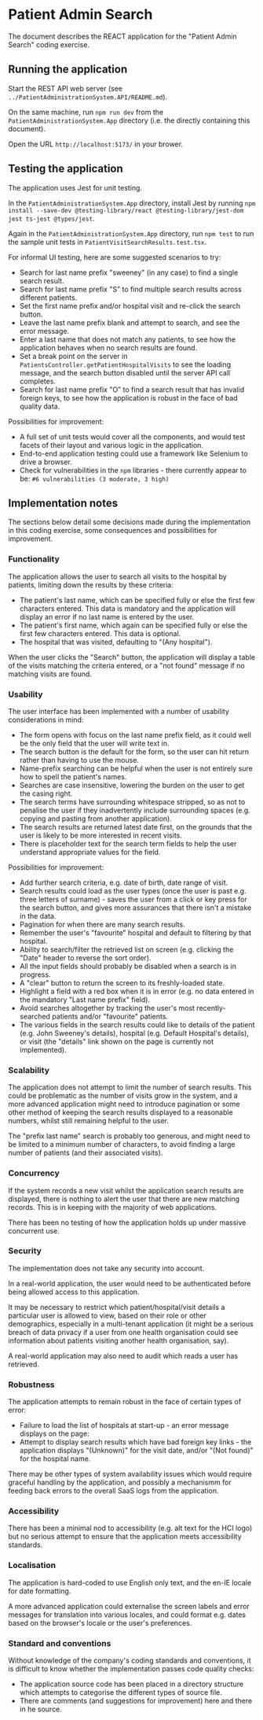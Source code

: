 # Patient Admin Search

The document describes the REACT application for the "Patient Admin Search" coding exercise.

## Running the application

Start the REST API web server (see `../PatientAdministrationSystem.API/README.md`).

On the same machine, run `npm run dev` from the `PatientAdministrationSystem.App` directory (i.e. the directly containing this document).

Open the URL `http://localhost:5173/` in your brower.

## Testing the application

The application uses Jest for unit testing.

In the `PatientAdministrationSystem.App` directory, install Jest by running `npm install --save-dev @testing-library/react @testing-library/jest-dom jest ts-jest @types/jest`.

Again in the `PatientAdministrationSystem.App` directory, run `npm test` to run the sample unit tests in `PatientVisitSearchResults.test.tsx`.

For informal UI testing, here are some suggested scenarios to try:
* Search for last name prefix "sweeney" (in any case) to find a single search result.
* Search for last name prefix "S" to find multiple search results across different patients.
* Set the first name prefix and/or hospital visit and re-click the search button.
* Leave the last name prefix blank and attempt to search, and see the error message.
* Enter a last name that does not match any patients, to see how the application behaves when no search results are found.
* Set a break point on the server in `PatientsController.getPatientHospitalVisits` to see the loading message, and the search button disabled until the server API call completes.
* Search for last name prefix "O" to find a search result that has invalid foreign keys, to see how the application is robust in the face of bad quality data.

Possibilities for improvement:
* A full set of unit tests would cover all the components, and would test facets of their layout and various logic in the application.
* End-to-end application testing could use a framework like Selenium to drive a browser.
* Check for vulnerabilities in the `npm` libraries - there currently appear to be: `#6 vulnerabilities (3 moderate, 3 high)`

## Implementation notes
The sections below detail some decisions made during the implementation in this coding exercise, some consequences and possibilities for improvement.

### Functionality

The application allows the user to search all visits to the hospital by patients, limiting down the results by these criteria:
* The patient's last name, which can be specified fully or else the first few characters entered.  This data is mandatory and the application will display an error if no last name is entered by the user.
* The patient's first name, which again can be specified fully or else the first few characters entered.  This data is optional.
* The hospital that was visited, defaulting to "(Any hospital").

When the user clicks the "Search" button, the application will display a table of the visits matching the criteria entered, or a "not found" message if no matching visits are found.

### Usability
The user interface has been implemented with a number of usability considerations in mind:
* The form opens with focus on the last name prefix field, as it could well be the only field that the user will write text in.
* The search button is the default for the form, so the user can hit return rather than having to use the mouse.
* Name-prefix searching can be helpful when the user is not entirely sure how to spell the patient's names.
* Searches are case insensitive, lowering the burden on the user to get the casing right.
* The search terms have surrounding whitespace stripped, so as not to penalise the user if they inadvertently include surrounding spaces (e.g. copying and pasting from another application).
* The search results are returned latest date first, on the grounds that the user is likely to be more interested in recent visits.
* There is placeholder text for the search term fields to help the user understand appropriate values for the field.

Possibilities for improvement:
* Add further search criteria, e.g. date of birth, date range of visit.
* Search results could load as the user types (once the user is past e.g. three letters of surname) - saves the user from a click or key press for the search button, and gives more assurances that there isn't a mistake in the data.
* Pagination for when there are many search results.
* Remember the user's "favourite" hospital and default to filtering by that hospital.
* Ability to search/filter the retrieved list on screen (e.g. clicking the "Date" header to reverse the sort order).
* All the input fields should probably be disabled when a search is in progress.
* A "clear" button to return the screen to its freshly-loaded state.
* Highlight a field with a red box when it is in error (e.g. no data entered in the mandatory "Last name prefix" field).
* Avoid searches altogether by tracking the user's most recently-searched patients and/or "favourite" patients.
* The various fields in the search results could like to details of the patient (e.g. John Sweeney's details), hospital (e.g. Default Hospital's details), or visit (the "details" link shown on the page is currently not implemented).

### Scalability

The application does not attempt to limit the number of search results.  This could be problematic as the number of visits grow in the system, and a more advanced application might need to introduce pagination or some other method of keeping the search results displayed to a reasonable numbers, whilst still remaining helpful to the user.

The "prefix last name" search is probably too generous, and might need to be limited to a minimum number of characters, to avoid finding a large number of patients (and their associated visits).

### Concurrency

If the system records a new visit whilst the application search results are displayed, there is nothing to alert the user that there are new matching records.  This is in keeping with the majority of web applications.

There has been no testing of how the application holds up under massive concurrent use.

### Security

The implementation does not take any security into account.

In a real-world application, the user would need to be authenticated before being allowed access to this application.

It may be necessary to restrict which patient/hospital/visit details a particular user is allowed to view, based on their role or other demographics, especially in a multi-tenant application (it might be a serious breach of data privacy if a user from one health organisation could see information about patients visiting another health organisation, say).

A real-world application may also need to audit which reads a user has retrieved.

### Robustness

The application attempts to remain robust in the face of certain types of error:
* Failure to load the list of hospitals at start-up - an error message displays on the page:
* Attempt to display search results which have bad foreign key links - the application displays "(Unknown)" for the visit date, and/or "(Not found)" for the hospital name.

There may be other types of system availability issues which would require graceful handling by the application, and possibly a mechanismm for feeding back errors to the overall SaaS logs from the application.

### Accessibility

There has been a minimal nod to accessibility (e.g. alt text for the HCI logo) but no serious attempt to ensure that the application meets accessibility standards.

### Localisation

The application is hard-coded to use English only text, and the en-IE locale for date formatting.

A more advanced application could externalise the screen labels and error messages for translation into various locales, and could format e.g. dates based on the browser's locale or the user's preferences.

### Standard and conventions

Without knowledge of the company's coding standards and conventions, it is difficult to know whether the implementation passes code quality checks:
* The application source code has been placed in a directory structure which attempts to categorise the different types of source file.
* There are comments (and suggestions for improvement) here and there in he source.

